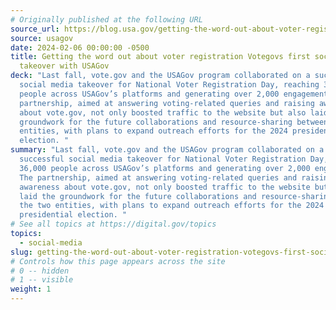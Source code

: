 ```yaml
---
# Originally published at the following URL
source_url: https://blog.usa.gov/getting-the-word-out-about-voter-registration-vote.govs-first-social-media-takeover-with-usagov
source: usagov
date: 2024-02-06 00:00:00 -0500
title: Getting the word out about voter registration Votegovs first social media
  takeover with USAGov
deck: "Last fall, vote.gov and the USAGov program collaborated on a successful
  social media takeover for National Voter Registration Day, reaching 36,000
  people across USAGov’s platforms and generating over 2,000 engagements. The
  partnership, aimed at answering voting-related queries and raising awareness
  about vote.gov, not only boosted traffic to the website but also laid the
  groundwork for the future collaborations and resource-sharing between the two
  entities, with plans to expand outreach efforts for the 2024 presidential
  election. "
summary: "Last fall, vote.gov and the USAGov program collaborated on a
  successful social media takeover for National Voter Registration Day, reaching
  36,000 people across USAGov’s platforms and generating over 2,000 engagements.
  The partnership, aimed at answering voting-related queries and raising
  awareness about vote.gov, not only boosted traffic to the website but also
  laid the groundwork for the future collaborations and resource-sharing between
  the two entities, with plans to expand outreach efforts for the 2024
  presidential election. "
# See all topics at https://digital.gov/topics
topics:
  - social-media
slug: getting-the-word-out-about-voter-registration-votegovs-first-social-media-takeover-with-usagov
# Controls how this page appears across the site
# 0 -- hidden
# 1 -- visible
weight: 1
---
```

